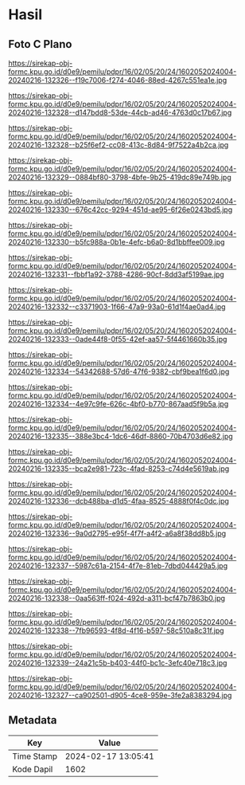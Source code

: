 # Hasil

## Foto C Plano

https://sirekap-obj-formc.kpu.go.id/d0e9/pemilu/pdpr/16/02/05/20/24/1602052024004-20240216-132326--f19c7006-f274-4046-88ed-4267c551ea1e.jpg

https://sirekap-obj-formc.kpu.go.id/d0e9/pemilu/pdpr/16/02/05/20/24/1602052024004-20240216-132328--d147bdd8-53de-44cb-ad46-4763d0c17b67.jpg

https://sirekap-obj-formc.kpu.go.id/d0e9/pemilu/pdpr/16/02/05/20/24/1602052024004-20240216-132328--b25f6ef2-cc08-413c-8d84-9f7522a4b2ca.jpg

https://sirekap-obj-formc.kpu.go.id/d0e9/pemilu/pdpr/16/02/05/20/24/1602052024004-20240216-132329--0884bf80-3798-4bfe-9b25-419dc89e749b.jpg

https://sirekap-obj-formc.kpu.go.id/d0e9/pemilu/pdpr/16/02/05/20/24/1602052024004-20240216-132330--676c42cc-9294-451d-ae95-6f26e0243bd5.jpg

https://sirekap-obj-formc.kpu.go.id/d0e9/pemilu/pdpr/16/02/05/20/24/1602052024004-20240216-132330--b5fc988a-0b1e-4efc-b6a0-8d1bbffee009.jpg

https://sirekap-obj-formc.kpu.go.id/d0e9/pemilu/pdpr/16/02/05/20/24/1602052024004-20240216-132331--fbbf1a92-3788-4286-90cf-8dd3af5199ae.jpg

https://sirekap-obj-formc.kpu.go.id/d0e9/pemilu/pdpr/16/02/05/20/24/1602052024004-20240216-132332--c3371903-1f66-47a9-93a0-61d1f4ae0ad4.jpg

https://sirekap-obj-formc.kpu.go.id/d0e9/pemilu/pdpr/16/02/05/20/24/1602052024004-20240216-132333--0ade44f8-0f55-42ef-aa57-5f4461660b35.jpg

https://sirekap-obj-formc.kpu.go.id/d0e9/pemilu/pdpr/16/02/05/20/24/1602052024004-20240216-132334--54342688-57d6-47f6-9382-cbf9bea1f6d0.jpg

https://sirekap-obj-formc.kpu.go.id/d0e9/pemilu/pdpr/16/02/05/20/24/1602052024004-20240216-132334--4e97c9fe-626c-4bf0-b770-867aad5f9b5a.jpg

https://sirekap-obj-formc.kpu.go.id/d0e9/pemilu/pdpr/16/02/05/20/24/1602052024004-20240216-132335--388e3bc4-1dc6-46df-8860-70b4703d6e82.jpg

https://sirekap-obj-formc.kpu.go.id/d0e9/pemilu/pdpr/16/02/05/20/24/1602052024004-20240216-132335--bca2e981-723c-4fad-8253-c74d4e5619ab.jpg

https://sirekap-obj-formc.kpu.go.id/d0e9/pemilu/pdpr/16/02/05/20/24/1602052024004-20240216-132336--dcb488ba-d1d5-4faa-8525-4888f0f4c0dc.jpg

https://sirekap-obj-formc.kpu.go.id/d0e9/pemilu/pdpr/16/02/05/20/24/1602052024004-20240216-132336--9a0d2795-e95f-4f7f-a4f2-a6a8f38dd8b5.jpg

https://sirekap-obj-formc.kpu.go.id/d0e9/pemilu/pdpr/16/02/05/20/24/1602052024004-20240216-132337--5987c61a-2154-4f7e-81eb-7dbd044429a5.jpg

https://sirekap-obj-formc.kpu.go.id/d0e9/pemilu/pdpr/16/02/05/20/24/1602052024004-20240216-132338--0aa563ff-f024-492d-a311-bcf47b7863b0.jpg

https://sirekap-obj-formc.kpu.go.id/d0e9/pemilu/pdpr/16/02/05/20/24/1602052024004-20240216-132338--7fb96593-4f8d-4f16-b597-58c510a8c31f.jpg

https://sirekap-obj-formc.kpu.go.id/d0e9/pemilu/pdpr/16/02/05/20/24/1602052024004-20240216-132339--24a21c5b-b403-44f0-bc1c-3efc40e718c3.jpg

https://sirekap-obj-formc.kpu.go.id/d0e9/pemilu/pdpr/16/02/05/20/24/1602052024004-20240216-132327--ca902501-d905-4ce8-959e-3fe2a8383294.jpg


## Metadata

| Key        | Value               |
| ---------- | ------------------- |
| Time Stamp | 2024-02-17 13:05:41 |
| Kode Dapil | 1602                |



